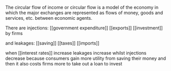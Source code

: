 The circular flow of income or circular flow is a model of the economy in which the major exchanges are represented as flows of money, goods and services, etc. between economic agents.

There are injections:
	[[government expenditure]]
	[[exports]]
	[[investment]] by firms 

and leakages:
	[[saving]]
	[[taxes]]
	[[imports]]

when [[interest rates]] increase leakages increase whilst injections decrease because consumers gain more utility from saving their money and then it also costs  firms more to take out a loan to invest

